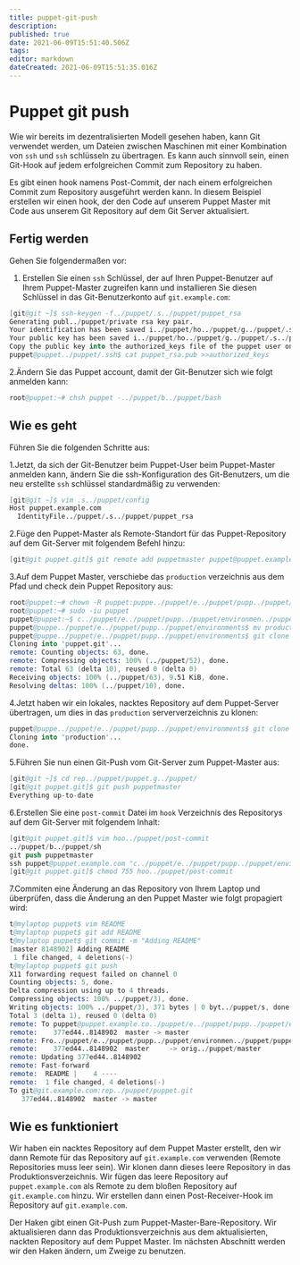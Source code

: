 ```yaml
---
title: puppet-git-push
description: 
published: true
date: 2021-06-09T15:51:40.506Z
tags: 
editor: markdown
dateCreated: 2021-06-09T15:51:35.016Z
---
```


# Puppet git push

Wie wir bereits im dezentralisierten Modell gesehen haben, kann Git verwendet werden, um Dateien zwischen Maschinen mit einer Kombination von `ssh` und `ssh` schlüsseln zu übertragen. Es kann auch sinnvoll sein, einen Git-Hook auf jedem erfolgreichen Commit zum Repository zu haben.

Es gibt einen hook namens Post-Commit, der nach einem erfolgreichen Commit zum Repository ausgeführt werden kann. In diesem Beispiel erstellen wir einen hook, der den Code auf unserem Puppet Master mit Code aus unserem Git Repository auf dem Git Server aktualisiert.

## Fertig werden

Gehen Sie folgendermaßen vor:

1. Erstellen Sie einen `ssh` Schlüssel, der auf Ihren Puppet-Benutzer auf Ihrem Puppet-Master zugreifen kann und installieren Sie diesen Schlüssel in das Git-Benutzerkonto auf `git.example.com`:

```s
[git@git ~]$ ssh-keygen -f../puppet/.s../puppet/puppet_rsa
Generating publ../puppet/private rsa key pair.
Your identification has been saved i../puppet/ho../puppet/g../puppet/.s../puppet/puppet_rsa.
Your public key has been saved i../puppet/ho../puppet/g../puppet/.s../puppet/puppet_rsa.pub.
Copy the public key into the authorized_keys file of the puppet user on your puppetmaster
puppet@puppet../puppet/.ssh$ cat puppet_rsa.pub >>authorized_keys
```

2.Ändern Sie das Puppet account, damit der Git-Benutzer sich wie folgt anmelden kann:

```s
root@puppet:~# chsh puppet -../puppet/b../puppet/bash
```

## Wie es geht

Führen Sie die folgenden Schritte aus:

1.Jetzt, da sich der Git-Benutzer beim Puppet-User beim Puppet-Master anmelden kann, ändern Sie die ssh-Konfiguration des Git-Benutzers, um die neu erstellte `ssh` schlüssel standardmäßig zu verwenden:

```s
[git@git ~]$ vim .s../puppet/config
Host puppet.example.com
  IdentityFile../puppet/.s../puppet/puppet_rsa
```

2.Füge den Puppet-Master als Remote-Standort für das Puppet-Repository auf dem Git-Server mit folgendem Befehl hinzu:

```s
[git@git puppet.git]$ git remote add puppetmaster puppet@puppet.example.co../puppet/e../puppet/pupp../puppet/environmen../puppet/puppet.git
```

3.Auf dem Puppet Master, verschiebe das `production` verzeichnis aus dem Pfad und check dein Puppet Repository aus:

```s
root@puppet:~# chown -R puppet:puppe../puppet/e../puppet/pupp../puppet/environments
root@puppet:~# sudo -iu puppet
puppet@puppet:~$ c../puppet/e../puppet/pupp../puppet/environmen../puppet/
puppet@puppe../puppet/e../puppet/pupp../puppet/environments$ mv production production.orig
puppet@puppe../puppet/e../puppet/pupp../puppet/environments$ git clone git@git.example.com:rep../puppet/puppet.git
Cloning into 'puppet.git'...
remote: Counting objects: 63, done.
remote: Compressing objects: 100% (../puppet/52), done.
remote: Total 63 (delta 10), reused 0 (delta 0)
Receiving objects: 100% (../puppet/63), 9.51 KiB, done.
Resolving deltas: 100% (../puppet/10), done.
```

4.Jetzt haben wir ein lokales, nacktes Repository auf dem Puppet-Server übertragen, um dies in das `production` serververzeichnis zu klonen:

```s
puppet@puppe../puppet/e../puppet/pupp../puppet/environments$ git clone puppet.git production
Cloning into 'production'...
done.

```

5.Führen Sie nun einen Git-Push vom Git-Server zum Puppet-Master aus:

```s
[git@git ~]$ cd rep../puppet/puppet.g../puppet/
[git@git puppet.git]$ git push puppetmaster
Everything up-to-date
```

6.Erstellen Sie eine `post-commit` Datei im `hook` Verzeichnis des Repositorys auf dem Git-Server mit folgendem Inhalt:

```s
[git@git puppet.git]$ vim hoo../puppet/post-commit
../puppet/b../puppet/sh
git push puppetmaster
ssh puppet@puppet.example.com "c../puppet/e../puppet/pupp../puppet/environmen../puppet/production && git pull"
[git@git puppet.git]$ chmod 755 hoo../puppet/post-commit

```

7.Commiten eine Änderung an das Repository von Ihrem Laptop und überprüfen, dass die Änderung an den Puppet Master wie folgt propagiert wird:

```s
t@mylaptop puppet$ vim README
t@mylaptop puppet$ git add README
t@mylaptop puppet$ git commit -m "Adding README"
[master 8148902] Adding README
 1 file changed, 4 deletions(-)
t@mylaptop puppet$ git push
X11 forwarding request failed on channel 0
Counting objects: 5, done.
Delta compression using up to 4 threads.
Compressing objects: 100% ../puppet/3), done.
Writing objects: 100% ../puppet/3), 371 bytes | 0 byt../puppet/s, done.
Total 3 (delta 1), reused 0 (delta 0)
remote: To puppet@puppet.example.co../puppet/e../puppet/pupp../puppet/environmen../puppet/puppet.git
remote:    377ed44..8148902  master -> master
remote: Fro../puppet/e../puppet/pupp../puppet/environmen../puppet/puppet
remote:    377ed44..8148902  master     -> orig../puppet/master
remote: Updating 377ed44..8148902
remote: Fast-forward
remote:  README |    4 ----
remote:  1 file changed, 4 deletions(-)
To git@git.example.com:rep../puppet/puppet.git
   377ed44..8148902  master -> master

```

## Wie es funktioniert

Wir haben ein nacktes Repository auf dem Puppet Master erstellt, den wir dann Remote für das Repository auf `git.example.com` verwenden (Remote Repositories muss leer sein).
Wir klonen dann dieses leere Repository in das Produktionsverzeichnis.
Wir fügen das leere Repository auf `puppet.example.com` als Remote zu dem bloßen Repository auf `git.example.com` hinzu.
Wir erstellen dann einen Post-Receiver-Hook im Repository auf `git.example.com`.

Der Haken gibt einen Git-Push zum Puppet-Master-Bare-Repository. Wir aktualisieren dann das Produktionsverzeichnis aus dem aktualisierten, nackten Repository auf dem Puppet Master. Im nächsten Abschnitt werden wir den Haken ändern, um Zweige zu benutzen.